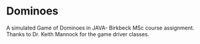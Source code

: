 # Dominoes
A simulated Game of Dominoes in JAVA- Birkbeck MSc course assignment. Thanks to Dr. Keith Mannock for the game driver classes.
